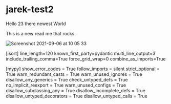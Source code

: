 # jarek-test2

Hello 23 there newest  World

This is a new read me that rocks. 

![Screenshot 2021-09-06 at 10 05 33](https://user-images.githubusercontent.com/2109426/132183248-335b7972-d3f8-4e10-ab5b-ce8b874bb8b5.png)



[isort]
line_length=120
known_first_party=pydantic
multi_line_output=3
include_trailing_comma=True
force_grid_wrap=0
combine_as_imports=True

[mypy]
show_error_codes = True
follow_imports = silent
strict_optional = True
warn_redundant_casts = True
warn_unused_ignores = True
disallow_any_generics = True
check_untyped_defs = True
no_implicit_reexport = True
warn_unused_configs = True
disallow_subclassing_any = True
disallow_incomplete_defs = True
disallow_untyped_decorators = True
disallow_untyped_calls = True
